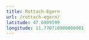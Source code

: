 ```yaml
---
title: Rottach-Egern
url: /rottach-egern/
latitude: 47.6909599
longitude: 11.770710900000001
---
```

